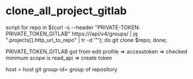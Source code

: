 # clone_all_project_gitlab


script for repo in $(curl -s --header "PRIVATE-TOKEN: PRIVATE_TOKEN_GITLAB" https://<host>/api/v4/groups/<group-id> | jq ".projects[].http_url_to_repo" | tr -d '"'); do git clone $repo; done;



PRIVATE_TOKEN_GITLAB got from edit profile => accesstoken => checked minimum scope is read_api => create token

host = host git
group-id= group of repository
